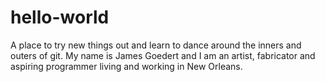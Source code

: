 # hello-world
A place to try new things out and learn to dance around the inners and outers of git.
My name is James Goedert and I am an artist, fabricator and aspiring programmer living and 
working in New Orleans.
